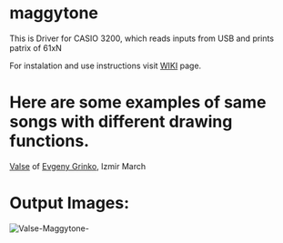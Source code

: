 # maggytone
This is Driver for CASIO 3200, which reads inputs from USB and prints patrix of 61xN

For instalation and use instructions visit [WIKI](https://github.com/litehacker/maggytone/wiki) page.
# Here are some examples of same songs with different drawing functions.
[Valse](https://www.youtube.com/watch?v=VYCOg-yglNM) of [Evgeny Grinko](https://www.instagram.com/evgenygrinko/), 
Izmir March
# Output Images:
![Valse-Maggytone-](relative/path/to/img.jpg?raw=true "Title")
